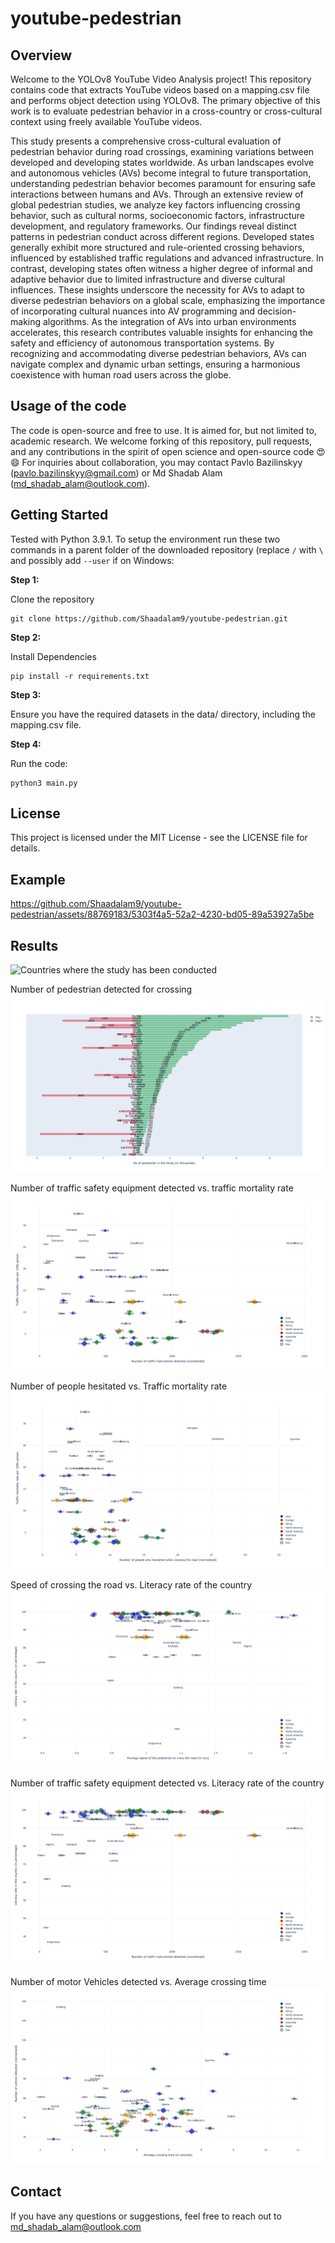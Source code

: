 # youtube-pedestrian

## Overview
Welcome to the YOLOv8 YouTube Video Analysis project! This repository contains code that extracts YouTube videos based on a mapping.csv file and performs object detection using YOLOv8. The primary objective of this work is to evaluate pedestrian behavior in a cross-country or cross-cultural context using freely available YouTube videos.

This study presents a comprehensive cross-cultural evaluation of pedestrian behavior during road crossings, examining variations between developed and developing states worldwide. As urban landscapes evolve and autonomous vehicles (AVs) become integral to future transportation, understanding pedestrian behavior becomes paramount for ensuring safe interactions between humans and AVs. Through an extensive review of global pedestrian studies, we analyze key factors influencing crossing behavior, such as cultural norms, socioeconomic factors, infrastructure development, and regulatory frameworks. Our findings reveal distinct patterns in pedestrian conduct across different regions. Developed states generally exhibit more structured and rule-oriented crossing behaviors, influenced by established traffic regulations and advanced infrastructure. In contrast, developing states often witness a higher degree of informal and adaptive behavior due to limited infrastructure and diverse cultural influences. These insights underscore the necessity for AVs to adapt to diverse pedestrian behaviors on a global scale, emphasizing the importance of incorporating cultural nuances into AV programming and decision-making algorithms. As the integration of AVs into urban environments accelerates, this research contributes valuable insights for enhancing the safety and efficiency of autonomous transportation systems. By recognizing and accommodating diverse pedestrian behaviors, AVs can navigate complex and dynamic urban settings, ensuring a harmonious coexistence with human road users across the globe.

## Usage of the code
The code is open-source and free to use. It is aimed for, but not limited to, academic research. We welcome forking of this repository, pull requests, and any contributions in the spirit of open science and open-source code 😍😄 For inquiries about collaboration, you may contact Pavlo Bazilinskyy (pavlo.bazilinskyy@gmail.com) or Md Shadab Alam (md_shadab_alam@outlook.com).

## Getting Started
Tested with Python 3.9.1. To setup the environment run these two commands in a parent folder of the downloaded repository (replace `/` with `\` and possibly add `--user` if on Windows:

**Step 1:**  

Clone the repository
```command line
git clone https://github.com/Shaadalam9/youtube-pedestrian.git
```

**Step 2:** 

Install Dependencies
```command line
pip install -r requirements.txt
```

**Step 3:**

Ensure you have the required datasets in the data/ directory, including the mapping.csv file.

**Step 4:**

Run the code:
```command line
python3 main.py
```

## License
This project is licensed under the MIT License - see the LICENSE file for details.

## Example

https://github.com/Shaadalam9/youtube-pedestrian/assets/88769183/5303f4a5-52a2-4230-bd05-89a53927a5be




## Results

![Countries where the study has been conducted](https://github.com/Shaadalam9/youtube-pedestrian/assets/88769183/07d263a5-e9d6-45cf-896b-1aa94ecbff6e)

Number of pedestrian detected for crossing
[![Number of pedestrian detected for crossing](figures/no_of_cases_for_cross.png)](https://htmlpreview.github.io/?https://github.com/Shaadalam9/youtube-pedestrian/blob/main/figures/no_of_cases_for_cross.html)  

Number of traffic safety equipment detected vs. traffic mortality rate
[![Number of traffic safety equipment detected vs. traffic mortality rate](figures/traffic_safety_vs_traffic_mortality.png)](https://htmlpreview.github.io/?https://github.com/Shaadalam9/youtube-pedestrian/blob/main/figures/traffic_safety_vs_traffic_mortality.html)  

Number of people hesitated vs. Traffic mortality rate
[![Number of people hesitated vs. Traffic mortality rate](figures/hesitation_vs_traffic_mortality.png)](https://htmlpreview.github.io/?https://github.com/Shaadalam9/youtube-pedestrian/blob/main/figures/hesitation_vs_traffic_mortality.html)  

Speed of crossing the road vs. Literacy rate of the country
[![Speed of crossing the road vs. Literacy rate of the country](figures/speed_of_crossing_vs_literacy.png)](https://htmlpreview.github.io/?https://github.com/Shaadalam9/youtube-pedestrian/blob/main/figures/speed_of_crossing_vs_literacy.html)

Number of traffic safety equipment detected vs. Literacy rate  of the country
[![Number of traffic safety equipment detected vs. Literacy rate  of the country](figures/traffic_safety_vs_literacy.png)](https://htmlpreview.github.io/?https://github.com/Shaadalam9/youtube-pedestrian/blob/main/figures/traffic_safety_vs_literacy.html)  

Number of motor Vehicles detected vs. Average crossing time
[![Number of Motor Vehicles detected vs. Average crossing time](figures/all_vehicle_vs_cross_time.png)](https://htmlpreview.github.io/?https://github.com/Shaadalam9/youtube-pedestrian/blob/main/figures/all_vehicle_vs_cross_time.html)  

## Contact
If you have any questions or suggestions, feel free to reach out to md_shadab_alam@outlook.com

